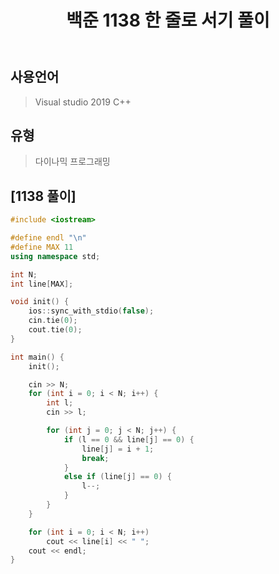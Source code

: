﻿---
title: "백준 1138 한 줄로 서기 풀이"
categories: Algorithm
comments: true
---

## 사용언어
 > Visual studio 2019 C++ 

## 유형
  > 다이나믹 프로그래밍

## [1138 풀이]

```c++
#include <iostream>

#define endl "\n"
#define MAX 11
using namespace std;

int N;
int line[MAX];

void init() {
	ios::sync_with_stdio(false);
	cin.tie(0);
	cout.tie(0);
}

int main() {
	init();

	cin >> N;
	for (int i = 0; i < N; i++) {
		int l;
		cin >> l;

		for (int j = 0; j < N; j++) {
			if (l == 0 && line[j] == 0) {
				line[j] = i + 1;
				break;
			}
			else if (line[j] == 0) {
				l--;
			}
		}
	}

	for (int i = 0; i < N; i++)
		cout << line[i] << " ";
	cout << endl;
}
```